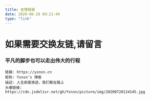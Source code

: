 ```yaml
---
title: 友情链接
date: 2020-06-28 09:21:49
type: "link"
---
```

# 如果需要交换友链,请留言
### 平凡的脚步也可以走出伟大的行程
```格式如下
链接: https://ysnsn.cn
昵称: Ysnsn’s 博客
描述: 人生即是旅途，我们都在路上
头像链接: https://cdn.jsdelivr.net/gh/Ysnsn/picture/img/20200720124145.jpg
```